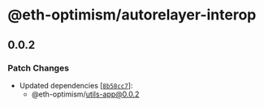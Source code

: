 # @eth-optimism/autorelayer-interop

## 0.0.2

### Patch Changes

- Updated dependencies [[`8b58cc7`](https://github.com/ethereum-optimism/ecosystem/commit/8b58cc7e852d066561f1e680fca5d29a2dd318b1)]:
  - @eth-optimism/utils-app@0.0.2
